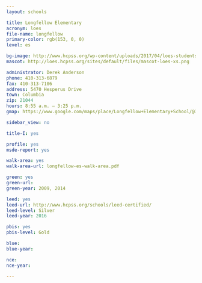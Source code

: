 ```yaml
---
layout: schools

title: Longfellow Elementary
acronym: loes
file-name: longfellow
primary-color: rgb(153, 0, 0)
level: es

bg-image: http://www.hcpss.org/wp-content/uploads/2017/04/loes-students-robotics.jpg
mascot: http://loes.hcpss.org/sites/default/files/mascot-loes-xs.png

administrator: Derek Anderson
phone: 410-313-6879
fax: 410-313-7106
address: 5470 Hesperus Drive
town: Columbia
zip: 21044
hours: 8:55 a.m. – 3:25 p.m.
gmap: https://www.google.com/maps/place/Longfellow+Elementary+School/@39.226514,-76.883786,17z/data=!3m1!4b1!4m2!3m1!1s0x89b7df703ebcb6bf:0xc8dd4d7eaed93d80?hl=en

sidebar_view: no

title-I: yes

profile: yes
msde-report: yes 

walk-area: yes
walk-area-url: longfellow-es-walk-area.pdf

green: yes
green-url:
green-year: 2009, 2014

leed: yes
leed-url: http://www.hcpss.org/schools/leed-certified/
leed-level: Silver
leed-year: 2016

pbis: yes
pbis-level: Gold

blue: 
blue-year:

nce:
nce-year:

---
```


